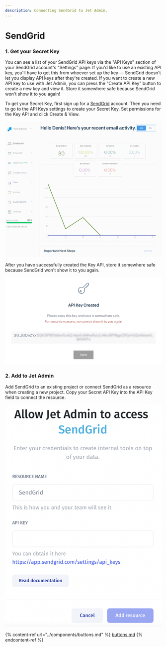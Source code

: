 ```yaml
---
description: Connecting SendGrid to Jet Admin.
---
```


# SendGrid

### 1. Get your Secret Key

You can see a list of your SendGrid API keys via the "API Keys" section of your SendGrid account's "Settings" page. If you'd like to use an existing API key, you'll have to get this from whoever set up the key — SendGrid doesn't let you display API keys after they're created. If you want to create a new API key to use with Jet Admin, you can press the "Create API Key" button to create a new key and view it. Store it somewhere safe because SendGrid won't show it to you again!

To get your Secret Key, first sign up for a [SendGrid](https://sendgrid.com/) account. Then you need to go to the API Keys settings to create your Secret Key. Set permissions for the Key API and click Create & View.

![](<../../.gitbook/assets/GIF (124).gif>)

After you have successfully created the Key API, store it somewhere safe because SendGrid won't show it to you again.

![](<../../.gitbook/assets/image (577).png>)

### 2. Add to Jet Admin

Add SendGrid to an existing project or connect SendGrid as a resource when creating a new project. Copy your Secret API Key into the API  Key field to connect the resource.

![](<../../.gitbook/assets/image (832).png>)

{% content-ref url="../components/buttons.md" %}
[buttons.md](../components/buttons.md)
{% endcontent-ref %}
